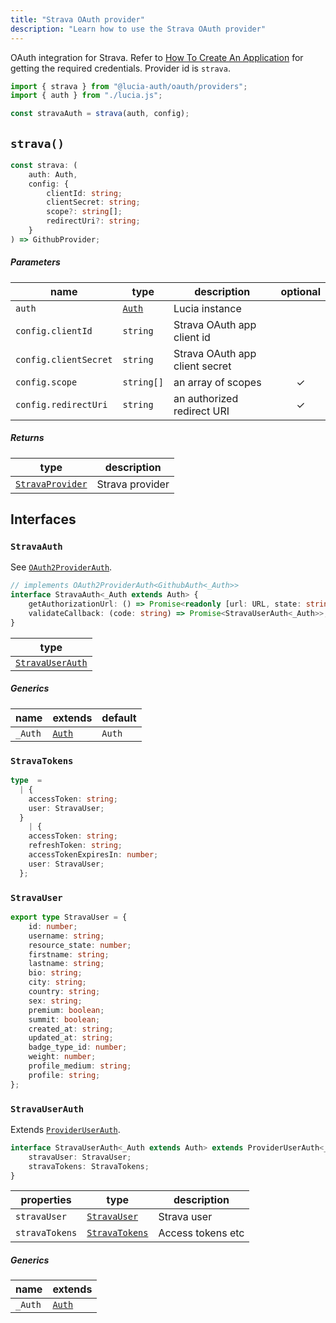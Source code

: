```yaml
---
title: "Strava OAuth provider"
description: "Learn how to use the Strava OAuth provider"
---
```


OAuth integration for Strava. Refer to [How To Create An Application](https://developers.strava.com/docs/getting-started/#account) for getting the required credentials. Provider id is `strava`.

```ts
import { strava } from "@lucia-auth/oauth/providers";
import { auth } from "./lucia.js";

const stravaAuth = strava(auth, config);
```

## `strava()`

```ts
const strava: (
	auth: Auth,
	config: {
		clientId: string;
		clientSecret: string;
		scope?: string[];
		redirectUri?: string;
	}
) => GithubProvider;
```

##### Parameters

| name                  | type                                       | description                    | optional |
| --------------------- | ------------------------------------------ | ------------------------------ | :------: |
| `auth`                | [`Auth`](/reference/lucia/interfaces/auth) | Lucia instance                 |          |
| `config.clientId`     | `string`                                   | Strava OAuth app client id     |          |
| `config.clientSecret` | `string`                                   | Strava OAuth app client secret |          |
| `config.scope`        | `string[]`                                 | an array of scopes             |    ✓     |
| `config.redirectUri`  | `string`                                   | an authorized redirect URI     |    ✓     |

##### Returns

| type                                | description     |
| ----------------------------------- | --------------- |
| [`StravaProvider`](#stravaprovider) | Strava provider |

## Interfaces

### `StravaAuth`

See [`OAuth2ProviderAuth`](/reference/oauth/interfaces/oauth2providerauth).

```ts
// implements OAuth2ProviderAuth<GithubAuth<_Auth>>
interface StravaAuth<_Auth extends Auth> {
	getAuthorizationUrl: () => Promise<readonly [url: URL, state: string]>;
	validateCallback: (code: string) => Promise<StravaUserAuth<_Auth>>;
}
```

| type                                |
| ----------------------------------- |
| [`StravaUserAuth`](#stravauserauth) |

##### Generics

| name    | extends                                    | default |
| ------- | ------------------------------------------ | ------- |
| `_Auth` | [`Auth`](/reference/lucia/interfaces/auth) | `Auth`  |

### `StravaTokens`

```ts
type  =
  | {
    accessToken: string;
    user: StravaUser;
  }
	| {
    accessToken: string;
    refreshToken: string;
    accessTokenExpiresIn: number;
    user: StravaUser;
  };
```

### `StravaUser`

```ts
export type StravaUser = {
	id: number;
	username: string;
	resource_state: number;
	firstname: string;
	lastname: string;
	bio: string;
	city: string;
	country: string;
	sex: string;
	premium: boolean;
	summit: boolean;
	created_at: string;
	updated_at: string;
	badge_type_id: number;
	weight: number;
	profile_medium: string;
	profile: string;
};
```

### `StravaUserAuth`

Extends [`ProviderUserAuth`](/reference/oauth/interfaces/provideruserauth).

```ts
interface StravaUserAuth<_Auth extends Auth> extends ProviderUserAuth<_Auth> {
	stravaUser: StravaUser;
	stravaTokens: StravaTokens;
}
```

| properties     | type                            | description       |
| -------------- | ------------------------------- | ----------------- |
| `stravaUser`   | [`StravaUser`](#stravauser)     | Strava user       |
| `stravaTokens` | [`StravaTokens`](#stravatokens) | Access tokens etc |

##### Generics

| name    | extends                                    |
| ------- | ------------------------------------------ |
| `_Auth` | [`Auth`](/reference/lucia/interfaces/auth) |
